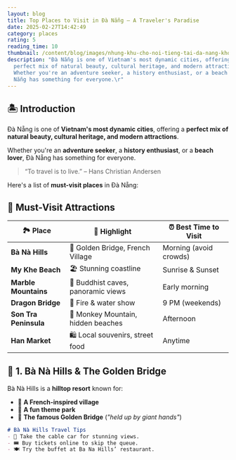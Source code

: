 ```yaml
---
layout: blog
title: Top Places to Visit in Đà Nẵng – A Traveler's Paradise
date: 2025-02-27T14:42:49
category: places
rating: 5
reading_time: 10
thumbnail: /content/blog/images/nhung-khu-cho-noi-tieng-tai-da-nang-khong-the-bo-qua-scaled.jpg
description: "Đà Nẵng is one of Vietnam's most dynamic cities, offering a
  perfect mix of natural beauty, cultural heritage, and modern attractions.
  Whether you're an adventure seeker, a history enthusiast, or a beach lover, Đà
  Nẵng has something for everyone.\r"
---
```

## 🏝 Introduction

 Đà Nẵng is one of **Vietnam's most dynamic cities**, offering a **perfect mix of natural beauty, cultural heritage, and modern attractions**.

Whether you're an **adventure seeker**, a **history enthusiast**, or a **beach lover**, Đà Nẵng has something for everyone.

> “To travel is to live.” – Hans Christian Andersen

Here's a list of **must-visit places** in Đà Nẵng:

## 📍 Must-Visit Attractions

|🏞 Place|🌟 Highlight|⏰ Best Time to Visit|
|---|---|---|
|**Bà Nà Hills**|🌉 Golden Bridge, French Village|Morning (avoid crowds)|
|**My Khe Beach**|🏖 Stunning coastline|Sunrise & Sunset|
|**Marble Mountains**|🏯 Buddhist caves, panoramic views|Early morning|
|**Dragon Bridge**|🐉 Fire & water show|9 PM (weekends)|
|**Son Tra Peninsula**|🌿 Monkey Mountain, hidden beaches|Afternoon|
|**Han Market**|🛍 Local souvenirs, street food|Anytime|

## 🎡 1. Bà Nà Hills & The Golden Bridge

Bà Nà Hills is a **hilltop resort** known for:

- 🏰 **A French-inspired village**
- 🎢 **A fun theme park**
- 🌉 **The famous Golden Bridge** (_"held up by giant hands"_)

```markdown
# Bà Nà Hills Travel Tips
- 🚠 Take the cable car for stunning views.
- 🎟 Buy tickets online to skip the queue.
- 🍽 Try the buffet at Ba Na Hills’ restaurant.

```




